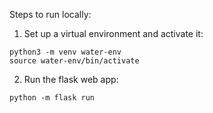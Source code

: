 Steps to run locally:

1. Set up a virtual environment and activate it:
```
python3 -m venv water-env
source water-env/bin/activate
```

2. Run the flask web app:
```
python -m flask run
```

